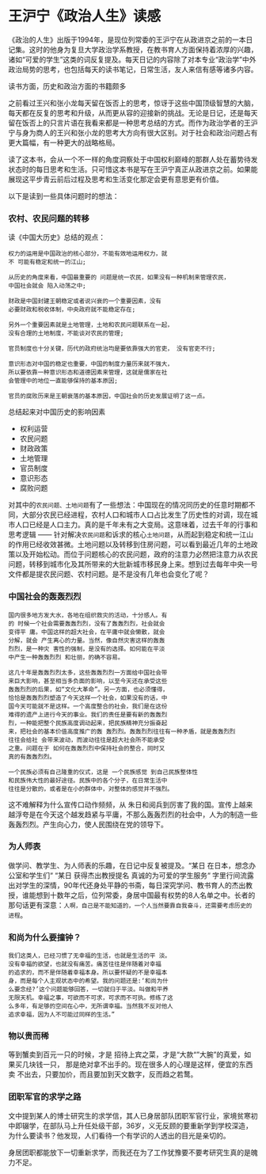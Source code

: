# 王沪宁《政治人生》读感

《政治的人生》出版于1994年，是现位列常委的王沪宁在从政进京之前的一本日记集。这时的他身为复旦大学政治学系教授，在教书育人方面保持着浓厚的兴趣，诸如“可爱的学生”这类的词反复提及。每天日记的内容除了对本专业“政治学”中外政治局势的思考，也包括每天的读书笔记，日常生活，友人来信有感等诸多内容。

读书方面，历史和政治方面的书籍颇多

之前看过王兴和张小龙每天留在饭否上的思考，惊讶于这些中国顶级智慧的大脑，每天都在反复的思考和升级，从而更从容的迎接新的挑战。无论是日记，还是每天留在饭否上的只言片语在我看来都是一种思考总结的方式。而作为政治学者的王沪宁与身为商人的王兴和张小龙的思考大方向有很大区别。对于社会和政治问题占有更大篇幅，有一种更大的战略格局。

读了这本书，会从一个不一样的角度洞察处于中国权利巅峰的那群人处在蓄势待发状态时的每日思考和生活。只可惜这本书是写在王沪宁真正从政进京之前。如果能展现这平步青云前后过程及思考和生活变化那定会更有意思更有价值。

以下是读到一些具体问题时的想法：

### 农村、农民问题的转移

读《中国大历史》总结的观点：

```
权力的运用是中国政治的核心部分，不能有效地运用权力，就
不 可能有稳定和统一的江山;

从历史的角度来看，中国最重要的 问题是统一农民，如果没有一种机制来管理农民，
中国社会就会 陷入动荡之中;

财政是中国封建王朝稳定或者说兴衰的一个重要因素，没有
必要财政和税收体制，中央政府就不能稳定存在;

另外一个重要因素就是土地管理，土地和农民问题联系在一起，
没有合理的土地制度，不能谈对农民的管理;

官员制度也十分关键，历代的政府统治均是要依靠强大的官吏， 没有官吏不行;

意识形态对中国的稳定也重要，中国的制度力量历来就不强大，
所以要依靠一种意识形态和道德因素来管理，这就是儒家在社
会管理中的地位一直能够保持的基本原因;

官员的腐败历来是王朝衰落的基本原因，中国社会的历史发展证明了这一点。
```
总结起来对中国历史的影响因素

- 权利运营
- 农民问题
- 财政政策
- 土地管理
- 官员制度
- 意识形态
- 腐败问题

对其中的`农民问题、土地问题`有了一些想法：中国现在的情况同历史的任意时期都不同，大部分农民已经进程，农村人口和城市人口占比发生了历史性的对调，现在城市人口已经是人口主力。真的是千年未有之大变局。这意味着，过去千年的行事和思考逻辑 —— 针对解决`农民问题`和诉求的核心`土地问题`，从而起到稳定和统一江山的作用已经收效甚微。土地问题以及转移到住房问题，可以看到最近几年的土地政策以及开始松动。而位于问题核心的农民问题，政府的注意力必然把注意力从农民问题，转移到城市化及其所带来的大批新城市移民身上来。想到过去每年中央一号文件都是提农民问题、农村问题。是不是没有几年也会变化了呢？

### 中国社会的轰轰烈烈

```
国内很多地方发大水，各地在组织救灾的活动，十分感人。有
的 时候一个社会需要轰轰烈烈，没有了轰轰烈烈，社会就会
变得平 庸。中国这样的超大社会，在平庸中就会懒散，就会
分解，就会 产生离心的力量。当然，像自然灾害这样的轰轰
烈烈，是一种灾 害性的强制，是没有的选择。如何能在平淡
中产生一种轰轰烈烈 和壮丽，的确不容易。

这几十年是轰轰烈烈太多，这些轰轰烈烈一方面给中国社会带
来巨大影响，甚至相当多负面的影响，以至今天还在承受这些
轰轰烈烈的后果，如“文化大革命”。另一方面，也必须懂得，
恰恰是轰轰烈烈塑造了今天这样一个社会，如果没有的话，中
国今天可能就不是这样。一个高度整合的社会，我们是在这份
难得的遗产上进行今天的事业。我们的责任是要有新的轰轰烈
烈，一种能把整个民族高度调动起来，把民族精神充分振奋起
来，把社会的基本价值高度推广的轰 轰烈烈。轰轰烈烈往往有一种矛盾，就是轰轰烈烈
往往会给社 会带来波动，而波动往往是超大社会所不能承受
之重。问题在于 如何在轰轰烈烈中保持社会的整合，同时又
真的有轰轰烈烈。

一个民族必须有自己隆重的仪式，这是 一个民族感觉 到自己民族整体性
和民族伟大性的最好途径。民族中的各个分子，在日常生活中
往往是分散的，或者是在小的群体中，对整体的感觉并不强烈。
```

这不难解释为什么宣传口动作频频，从 朱日和阅兵到厉害了我的国。宣传上越来越浮夸是在今天这个越发趋紧与平庸，不那么轰轰烈烈的社会中，人为的制造一些轰轰烈烈。产生向心力，使人民围绕在党的领导下。

### 为人师表

做学问、教学生、为人师表的乐趣，在日记中反复被提及。“某日 在日本，想念办公室和学生们“ “某日 获得杰出教授提名 真诚的为可爱的学生服务“ 字里行间流露出对学生的深情，90年代还身处平静的书斋，每日深究学问、教书育人的杰出教授，谁能想到十数年之后，位列常委，身居中国最有权势的8人名单之中。长者的那句话更有深意：`人啊，自己是不能知道的，一个人当然要靠自我奋斗，还需要考虑历史的进程`。

### 和尚为什么要撞钟？

```
我们这类人，已经习惯了无幸福的生活，也就是生活的平 淡。
没有幸福的欲望，也就没有痛苦。痛苦往往是伴随着对幸福
的追求的，而不是伴随着幸福本身。所以要怀疑的不是幸福本
身，而是每个人主观状态中的希望。我的问题还是:‘和尚为什
么要念经?’这个问题能够回答，一切就归于平淡。叫做和平养
无限天机。幸福之事，可欲而不可求，可求而不可执。修练了这
么多年，有足够的空间在心中，无所谓幸福。当然我不反对他人
追求幸福，因为人不可能过同样的生活。”
```

### 物以贵而稀

等到蟹卖到百元一只的时候，才是 招待上宾之菜，才是“大款“”大腕”的真爱，如果买几块钱一只， 那是绝对拿不出手的。现在很多人的心理是这样，便宜的东西卖 不出去，只要加价，而且要加到天文数字，反而趋之若鹜。

### 团职军官的求学之路

文中提到某人的博士研究生的求学信，其人已身居部队团职军官行业，家境贫寒初中即辍学，在部队马上升任处级干部，36岁，义无反顾的要重新学到学校深造，为什么要读书？他发现，人们看待一个有学识的人透出的目光是亲切的。

身居团职都能放下一切重新求学，而我还在为了工作犹豫要不要考研究生真的是魄力不足。
